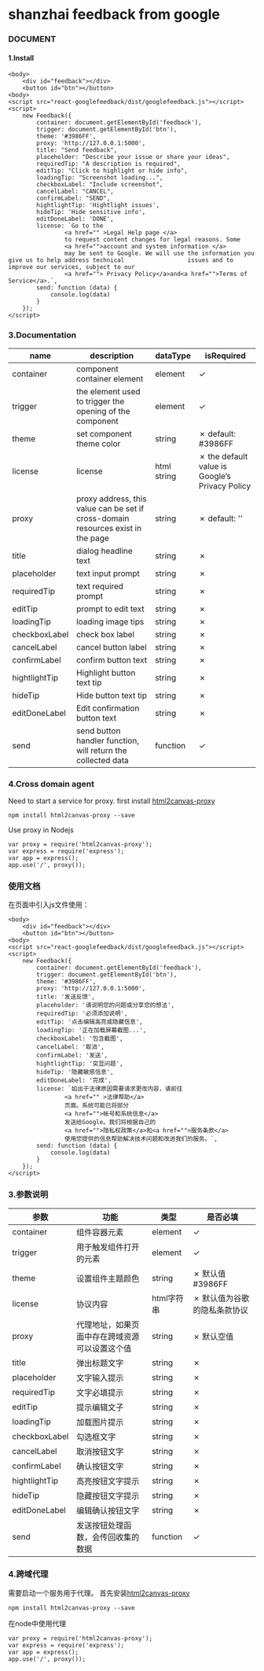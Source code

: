 # shanzhai feedback from google

### DOCUMENT
#### 1.Install
```
<body>
    <div id="feedback"></div>
    <button id="btn"></button>
<body>
<script src="react-googlefeedback/dist/googlefeedback.js"></script>
<script>
    new Feedback({
        container: document.getElementById('feedback'),
        trigger: document.getElementById('btn'),
        theme: '#3986FF',
        proxy: 'http://127.0.0.1:5000',
        title: "Send feedback",
        placeholder: "Describe your issue or share your ideas",
        requiredTip: "A description is required",
        editTip: "Click to highlight or hide info",
        loadingTip: "Screenshot loading...",
        checkboxLabel: "Include screenshot",
        cancelLabel: "CANCEL",
        confirmLabel: "SEND",
        hightlightTip: 'Hightlight issues',
        hideTip: 'Hide sensitive info',
        editDoneLabel: 'DONE',
        license: `Go to the
                <a href="" >Legal Help page </a>
                to request content changes for legal reasons. Some
                <a href="">account and system information </a>
                may be sent to Google. We will use the information you give us to help address technical                  issues and to improve our services, subject to our
                <a href=""> Privacy Policy</a>and<a href="">Terms of Service</a>.`,
        send: function (data) {
            console.log(data)
        }
    });
</script>
```
### 3.Documentation
| name | description | dataType | isRequired |
|-|-|-|-|
|container|component container element|element|✓|
|trigger|the element used to trigger the opening of the component|element|✓|
|theme|set component theme color|string|✗ default: #3986FF|
|license|license|html string|✗ the default value is Google’s Privacy Policy|
|proxy|proxy address, this value can be set if cross-domain resources exist in the page|string|✗ default: ''|
|title|dialog headline text|string|✗|
|placeholder|text input prompt|string|✗|
|requiredTip|text required prompt|string|✗|
|editTip|prompt to edit text|string|✗|
|loadingTip|loading image tips|string|✗|
|checkboxLabel|check box label|string|✗|
|cancelLabel|cancel button label|string|✗|
|confirmLabel|confirm button text|string|✗|
|hightlightTip|Highlight button text tip|string|✗|
|hideTip|Hide button text tip|string|✗|
|editDoneLabel|Edit confirmation button text|string|✗|
|send|send button handler function, will return the collected data|function|✓|

### 4.Cross domain agent
Need to start a service for proxy.
first install [html2canvas-proxy](https://www.npmjs.com/package/html2canvas-proxy)
```
npm install html2canvas-proxy --save
```
Use proxy in Nodejs
```
var proxy = require('html2canvas-proxy');
var express = require('express');
var app = express();
app.use('/', proxy());
```

### 使用文档
在页面中引入js文件使用：
```
<body>
    <div id="feedback"></div>
    <button id="btn"></button>
<body>
<script src="react-googlefeedback/dist/googlefeedback.js"></script>
<script>
    new Feedback({
        container: document.getElementById('feedback'),
        trigger: document.getElementById('btn'),
        theme: '#3986FF',
        proxy: 'http://127.0.0.1:5000',
        title: '发送反馈',
        placeholder: '请说明您的问题或分享您的想法',
        requiredTip: '必须添加说明',
        editTip: '点击编辑高亮或隐藏信息',
        loadingTip: '正在加载屏幕截图...',
        checkboxLabel: '包含截图',
        cancelLabel: '取消',
        confirmLabel: '发送',
        hightlightTip: '突显问题',
        hideTip: '隐藏敏感信息',
        editDoneLabel: '完成',
        license: `如出于法律原因需要请求更改内容，请前往
                <a href="" >法律帮助</a>
                页面。系统可能已将部分
                <a href="">帐号和系统信息</a>
                发送给Google。我们将根据自己的
                <a href="">隐私权政策</a>和<a href="">服务条款</a>
                使用您提供的信息帮助解决技术问题和改进我们的服务。`,
        send: function (data) {
            console.log(data)
        }
    });
</script>
```
### 3.参数说明
| 参数 | 功能 | 类型 | 是否必填 |
|-|-|-|-|
|container|组件容器元素|element|✓|
|trigger|用于触发组件打开的元素|element|✓|
|theme|设置组件主题颜色|string|✗ 默认值 #3986FF|
|license|协议内容|html字符串|✗ 默认值为谷歌的隐私条款协议|
|proxy|代理地址，如果页面中存在跨域资源可以设置这个值|string|✗ 默认空值|
|title|弹出标题文字|string|✗|
|placeholder|文字输入提示|string|✗|
|requiredTip|文字必填提示|string|✗|
|editTip|提示编辑文子|string|✗|
|loadingTip|加载图片提示|string|✗|
|checkboxLabel|勾选框文字|string|✗|
|cancelLabel|取消按钮文字|string|✗|
|confirmLabel|确认按钮文字|string|✗|
|hightlightTip|高亮按钮文字提示|string|✗|
|hideTip|隐藏按钮文字提示|string|✗|
|editDoneLabel|编辑确认按钮文字|string|✗|
|send|发送按钮处理函数，会传回收集的数据|function|✓|
### 4.跨域代理
需要启动一个服务用于代理。
首先安装[html2canvas-proxy](https://www.npmjs.com/package/html2canvas-proxy)
```
npm install html2canvas-proxy --save
```
在node中使用代理
```
var proxy = require('html2canvas-proxy');
var express = require('express');
var app = express();
app.use('/', proxy());
```

